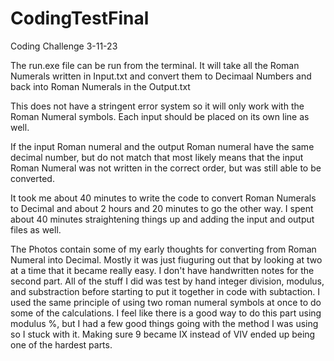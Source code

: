 # CodingTestFinal
Coding Challenge 3-11-23

The run.exe file can be run from the terminal. It will take all the Roman Numerals written in Input.txt and convert them to Decimaal Numbers and back into Roman Numerals in the Output.txt

This does not have a stringent error system so it will only work with the Roman Numeral symbols. Each input should be placed on its own line as well. 

If the input Roman numeral and the output Roman numeral have the same decimal number, but do not match that most likely means that the input Roman Numeral was not written in the correct order, but was still able to be converted. 

It took me about 40 minutes to write the code to convert Roman Numerals to Decimal and about 2 hours and 20 minutes to go the other way. I spent about 40 minutes straightening things up and adding the input and output files as well. 

The Photos contain some of my early thoughts for converting from Roman Numeral into Decimal. Mostly it was just fiuguring out that by looking at two at a time that it became really easy. 
I don't have handwritten notes for the second part. All of the stuff I did was test by hand integer division, modulus, and substraction before starting to put it together in code with subtaction. I used the same principle of using two roman numeral symbols at once to do some of the calculations. I feel like there is a good way to do this part using modulus %, but I had a few good things going with the method I was using so I stuck with it. 
Making sure 9 became IX instead of VIV ended up being one of the hardest parts. 
